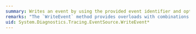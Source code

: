 ```yaml
---
summary: Writes an event by using the provided event identifier and optional arguments.
remarks: "The `WriteEvent` method provides overloads with combinations of string and integer arguments. If none of these combinations match the parameters for the call, the compiler uses the <xref:System.Diagnostics.Tracing.EventSource.WriteEvent%28System.Int32%2CSystem.Object%5B%5D%29?displayProperty=fullName> overload, which is considerably slower than the other overloads. See the overload page for details.  \n  \n In all cases, the `eventid` parameter should be greater than 0 or less than 65535 or errors can occur in the operation. If errors do occur, you can get more information about the source of the error by checking the output stream of the debugger, if you have a debugger attached to the process firing events. You can also look for errors reported in the ETW event stream, if you have an ETW listener on the event source where the error occurs.  \n  \n When you implement a method that is identified as an ETW event in an <xref:System.Diagnostics.Tracing.EventSource>-derived class. You must call the base class <xref:System.Diagnostics.Tracing.EventSource.WriteEvent%2A> method passing the <xref:System.Diagnostics.Tracing.EventAttribute.EventId%2A> and the same arguments as the implemented method similar to the following example.  \n  \n```  \n[Event(2, Level = EventLevel.Informational)]  \npublic void Info1(string arg1)  \n{  \n base.WriteEvent(2, arg1);  \n}  \n```  \n  \n You can also create a custom overload by using the <xref:System.Diagnostics.Tracing.EventSource.WriteEventCore%2A> method."
uid: System.Diagnostics.Tracing.EventSource.WriteEvent*
---
```

